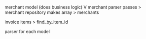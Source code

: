 merchant model (does business logic)
V
merchant parser passes > merchant repository makes array > merchants

invoice items > find_by_item_id

parser for each model
